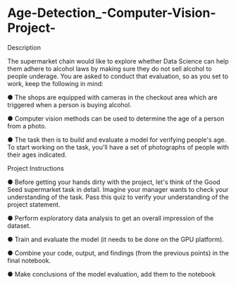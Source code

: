 # Age-Detection_-Computer-Vision-Project-

Description 

The supermarket chain would like to explore whether Data Science can help them adhere to alcohol laws by making sure they do not sell alcohol to people underage. You are asked to conduct that evaluation, so as you set to work, keep the following in mind: 

● The shops are equipped with cameras in the checkout area which are triggered when a person is buying alcohol. 

● Computer vision methods can be used to determine the age of a person from a photo.

● The task then is to build and evaluate a model for verifying people's age. To start working on the task, you'll have a set of photographs of people with their ages indicated.


Project Instructions

● Before getting your hands dirty with the project, let's think of the Good Seed supermarket task in detail. Imagine your manager wants to check your understanding of the task. Pass this quiz to verify your understanding of the project statement.

● Perform exploratory data analysis to get an overall impression of the dataset. 

● Train and evaluate the model (it needs to be done on the GPU platform). 

● Combine your code, output, and findings (from the previous points) in the final notebook. 

● Make conclusions of the model evaluation, add them to the notebook
